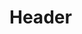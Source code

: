 <!-- TITLE: Implementation Manual V 1 2 -->
<!-- SUBTITLE: A quick summary of Implementation Manual V 1 2 -->

# Header